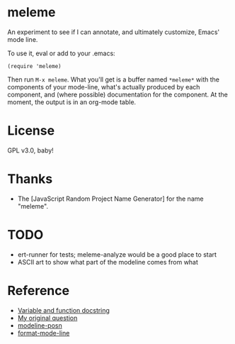 # meleme

An experiment to see if I can annotate, and ultimately customize,
Emacs' mode line.

To use it, eval or add to your .emacs:

    (require 'meleme)

Then run `M-x meleme`.  What you'll get is a buffer named `*meleme*`
with the components of your mode-line, what's actually produced by
each component, and (where possible) documentation for the component.
At the moment, the output is in an org-mode table.

# License

GPL v3.0, baby!

# Thanks

* The [JavaScript Random Project Name Generator] for the name "meleme".

# TODO

- ert-runner for tests; meleme-analyze would be a good place to start
- ASCII art to show what part of the modeline comes from what

# Reference

- [Variable and function docstring][1]
- [My original question][2]
- [modeline-posn][3]
- [format-mode-line][4]

[0]: http://mrsharpoblunto.github.io/foswig.js/
[1]: https://emacs.stackexchange.com/questions/3631/how-to-retrieve-docstrings-from-functions-and-variables
[2]: https://emacs.stackexchange.com/questions/2097/how-can-i-find-out-exactly-what-my-modeline-is-telling-me
[3]: http://www.emacswiki.org/emacs/modeline-posn.el
[4]: https://www.gnu.org/software/emacs/manual/html_node/elisp/Emulating-Mode-Line.html
